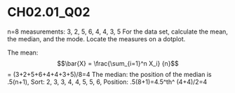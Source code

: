 # CH02.01_Q02 #

n=8 measurements: 3, 2, 5, 6, 4, 4, 3, 5
For the data set, calculate the mean, the median, and the mode. Locate the measures on a dotplot.

The mean: $$\bar{X} = \frac{\sum_{i=1}^n X_i} {n}$$ = (3+2+5+6+4+4+3+5)/8=4
The median: the position of the median is .5(n+1), Sort: 2, 3, 3, 4, 4, 5, 5, 6, Position: .5(8+1)=4.5^th^
(4+4)/2=4

